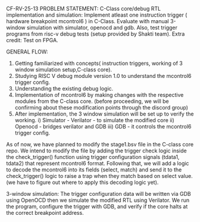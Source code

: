 CF-RV-25-13 
PROBLEM STATEMENT: 
C-Class core/debug RTL implementation and simulation: Implement atleast one instruction 
trigger ( hardware breakpoint mcontrol6 ) in C-Class. Evaluate with manual 3-window 
simulation with simulator, openocd and gdb. Also, test trigger programs from risc-v debug tests 
(setup provided by Shakti team). Extra credit: Test on FPGA. 

GENERAL FLOW: 
1) Getting familiarized with concepts( instruction triggers, working of 3 window simulation 
setup,C-class core). 
2) Studying RISC V debug module version 1.0 to understand the mcontrol6 trigger config. 
3) Understanding the existing debug logic. 
4) Implementation of mcontrol6 by making changes with the respective modules from the 
C-class core. (before proceeding, we will be confirming about these modification points 
through the discord group) 
5) After implementation, the 3 window simulation will be set up to verify the working. 
  i) Simulator - Verilator - to simulate the modified core 
 ii) Openocd -  bridges verilator and GDB 
iii) GDB        -  it controls the mcontrol6 trigger config. 

As of now, we have planned to modify the stage1.bsv file in the C-class core repo. We intend to 
modify the file by adding the trigger check logic inside the check_trigger() function using 
trigger configuration signals (tdata1, tdata2) that represent mcontrol6 format. Following that, we 
will add a logic to decode the mcontrol6 into its fields (select, match) and send it to the 
check_trigger() logic to raise a trap when they match based on select value. (we have to figure 
out where to apply this decoding logic yet).  

3-window simulation: The trigger configuration data will be written via GDB using OpenOCD 
then we simulate the modified RTL using Verilator. We run the program, configure the trigger 
with GDB, and verify if the core halts at the correct breakpoint address. 
